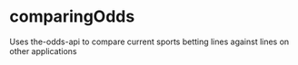# comparingOdds
Uses the-odds-api to compare current sports betting lines against lines on other applications
